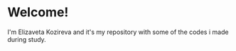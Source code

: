 # Welcome!
I'm Elizaveta Kozireva and it's my repository with some of the codes i made during study. 
